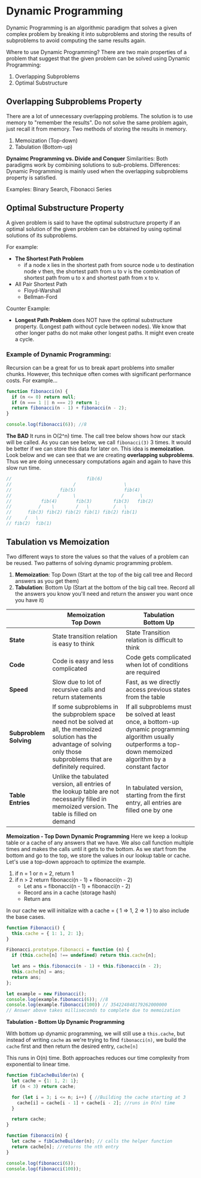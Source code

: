 # Dynamic Programming

Dynamic Programming is an algorithmic paradigm that solves a given complex problem by breaking it into subproblems and storing the results of subproblems to avoid computing the same results again.

Where to use Dynamic Programming?
There are two main properties of a problem that suggest that the given problem can be solved using Dynamic Programming:
1. Overlapping Subproblems
2. Optimal Substructure


## Overlapping Subproblems Property

There are a lot of unnecessary overlapping problems.
The solution is to use memory to "remember the results". Do not solve the same problem again, just recall it from memory.
Two methods of storing the results in memory.

1. Memoization (Top-down)
2. Tabulation (Bottom-up)

__Dynaimc Programming vs. Divide and Conquer__
Similarities: Both paradigms work by combining solutions to sub-problems.
Differences: Dynamic Programming is mainly used when the overlapping subproblems property is satisfied.

Examples: Binary Search, Fibonacci Series

## Optimal Substructure Property

A given problem is said to have the optimal substructure property if an optimal solution of the given problem can be obtained by using optimal solutions of its subproblems.

For example:
* __The Shortest Path Problem__
    * if a node x lies in the shortest path from source node u to destination node v then, the shortest path from u to v is the combination of shortest path from u to x and shortest path from x to v.
* All Pair Shortest Path
    * Floyd-Warshall
    * Bellman-Ford

Counter Example:
* __Longest Path Problem__ does NOT have the optimal substructure property. (Longest path without cycle between nodes). We know that other longer paths do not make other longest paths. It might even create a cycle.

### Example of Dynamic Programming:

Recursion can be a great for us to break apart problems into smaller chunks. However, this technique often comes with significant performance costs. For example...

``` JavaScript
function fibonacci(n) {
  if (n <= 0) return null;
  if (n === 1 || n === 2) return 1;
  return fibonacci(n - 1) + fibonacci(n - 2);
}

console.log(fibonacci(6)); //8
```
__The BAD__
It runs in O(2^n) time. The call tree below shows how our stack will be called. As you can see below, we call `fibonacci(3)` 3 times. It would be better if we can store this data for later on. This idea is __memoization__. Look below and we can see that we are creating __overlapping subproblems__. Thus we are doing unnecessary computations again and again to have this slow run time.

``` JavaScript
//                            fib(6)
//                       /                  \
//                  fib(5)                  fib(4)
//                 /     \                 /      \
//           fib(4)       fib(3)        fib(3)   fib(2)
//          /    \        /   \         /   \
//      fib(3) fib(2) fib(2) fib(1) fib(2) fib(1)
//     /   \
// fib(2)  fib(1)
```


## Tabulation vs Memoization

Two different ways to store the values so that the values of a problem can be reused. Two patterns of solving dynamic programming problem.

1. __Memoization__: Top Down (Start at the top of the big call tree and Record answers as you get them)
2. __Tabulation__: Bottom Up (Start at the bottom of the big call tree. Record all the answers you know you'll need and return the answer you want once you have it)

| | __Memoization__ <br> Top Down | __Tabulation__ <br> Bottom Up|
|---|---|---|
|__State__| State transition relation is easy to think | State Transition relation is difficult to think |
|__Code__| Code is easy and less complicated | Code gets complicated when lot of conditions are required |
|__Speed__| Slow due to lot of recursive calls and return statements | Fast, as we directly access previous states from the table |
|__Subproblem Solving__| If some subproblems in the subproblem space need not be solved at all, the memoized solution has the advantage of solving only those subproblems that are definitely required. | If all subproblems must be solved at least once, a bottom-up dynamic programming algorithm usually outperforms a top-down memoized algorithm by a constant factor |
|__Table Entries__| Unlike the tabulated version, all entries of the lookup table are not necessarily filled in memoized version. The table is filled on demand | In tabulated version, starting from the first entry, all entries are filled one by one |

__Memoization - Top Down Dynamic Programming__
Here we keep a lookup table or a cache of any answers that we have. We also call function multiple times and makes the calls until it gets to the bottom. As we start from the bottom and go to the top, we store the values in our lookup table or cache. 
Let's use a top-down approach to optimize the example.

1. if n = 1 or n = 2, return 1
2. if n > 2 return fibonacci(n - 1) + fibonacci(n - 2)
    * Let ans = fibonacci(n - 1) + fibonacci(n - 2)
    * Record ans in a cache (storage hash)
    * Return ans

In our cache we will initialize with a cache = { 1 => 1, 2 => 1 } to also include the base cases.

``` JavaScript
function Fibonacci() {
  this.cache = { 1: 1, 2: 1};
}

Fibonacci.prototype.fibonacci = function (n) {
  if (this.cache[n] !== undefined) return this.cache[n];

  let ans = this.fibonacci(n - 1) + this.fibonacci(n - 2);
  this.cache[n] = ans;
  return ans;
};

let example = new Fibonacci();
console.log(example.fibonacci(6)); //8
console.log(example.fibonacci(100)) // 354224848179262000000
// Answer above takes milliseconds to complete due to memoization
```

__Tabulation - Bottom Up Dynamic Programming__

With bottom up dynamic programming, we will still use a `this.cache`, but instead of writing `cache` as we're trying to find `fibonacci(n)`, we build the `cache` first and then return the  desired entry, `cache[n]`

This runs in O(n) time. Both approaches reduces our time complexity from exponential to linear time.

``` JavaScript
function fibCacheBuilder(n) {
  let cache = {1: 1, 2: 1};
  if (n < 3) return cache;

  for (let i = 3; i <= n; i++) { //Building the cache starting at 3
    cache[i] = cache[i - 1] + cache[i - 2]; //runs in O(n) time
  }

  return cache;
}

function fibonacci(n) {
  let cache = fibCacheBuilder(n); // calls the helper function
  return cache[n]; //returns the nth entry
}

console.log(fibonacci(6));
console.log(fibonacci(100));
```
